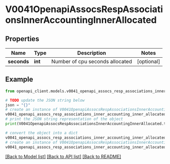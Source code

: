 # V0041OpenapiAssocsRespAssociationsInnerAccountingInnerAllocated


## Properties

Name | Type | Description | Notes
------------ | ------------- | ------------- | -------------
**seconds** | **int** | Number of cpu seconds allocated | [optional] 

## Example

```python
from openapi_client.models.v0041_openapi_assocs_resp_associations_inner_accounting_inner_allocated import V0041OpenapiAssocsRespAssociationsInnerAccountingInnerAllocated

# TODO update the JSON string below
json = "{}"
# create an instance of V0041OpenapiAssocsRespAssociationsInnerAccountingInnerAllocated from a JSON string
v0041_openapi_assocs_resp_associations_inner_accounting_inner_allocated_instance = V0041OpenapiAssocsRespAssociationsInnerAccountingInnerAllocated.from_json(json)
# print the JSON string representation of the object
print(V0041OpenapiAssocsRespAssociationsInnerAccountingInnerAllocated.to_json())

# convert the object into a dict
v0041_openapi_assocs_resp_associations_inner_accounting_inner_allocated_dict = v0041_openapi_assocs_resp_associations_inner_accounting_inner_allocated_instance.to_dict()
# create an instance of V0041OpenapiAssocsRespAssociationsInnerAccountingInnerAllocated from a dict
v0041_openapi_assocs_resp_associations_inner_accounting_inner_allocated_from_dict = V0041OpenapiAssocsRespAssociationsInnerAccountingInnerAllocated.from_dict(v0041_openapi_assocs_resp_associations_inner_accounting_inner_allocated_dict)
```
[[Back to Model list]](../README.md#documentation-for-models) [[Back to API list]](../README.md#documentation-for-api-endpoints) [[Back to README]](../README.md)


